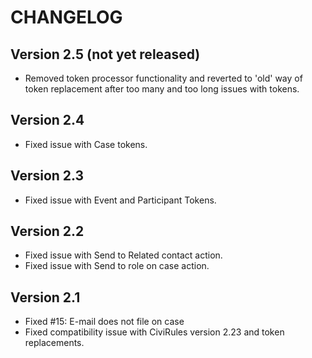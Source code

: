 # CHANGELOG

## Version 2.5 (not yet released)

* Removed token processor functionality and reverted to 'old' way of token replacement after too many and too long issues with tokens.

## Version 2.4

* Fixed issue with Case tokens.

## Version 2.3

* Fixed issue with Event and Participant Tokens.

## Version 2.2

* Fixed issue with Send to Related contact action.
* Fixed issue with Send to role on case action.

## Version 2.1

* Fixed #15: E-mail does not file on case
* Fixed compatibility issue with CiviRules version 2.23 and token replacements.
